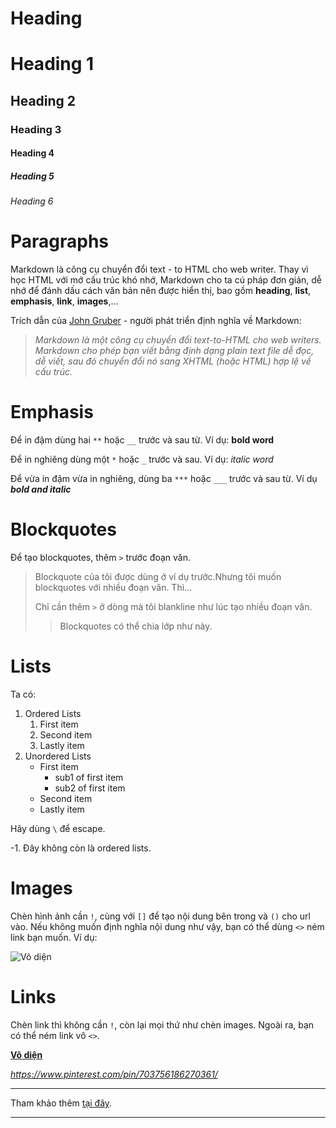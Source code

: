 # Heading

# Heading 1

## Heading 2

### Heading 3

#### Heading 4

##### Heading 5

###### Heading 6

# Paragraphs

Markdown là công cụ chuyển đổi text - to HTML cho web writer. Thay vì học HTML với mớ cấu trúc khó nhớ, Markdown cho ta cú pháp đơn giản, dễ nhớ để đánh dấu cách văn bản nên được hiển thị, bao gồm **heading**, **list**, **emphasis**, **link**, **images**,...

Trích dẫn của [John Gruber](https://en.wikipedia.org/wiki/John_Gruber) - người phát triển định nghĩa về Markdown:

> *Markdown là một công cụ chuyển đổi text-to-HTML cho web writers. Markdown cho phép bạn viết bằng định dạng plain text file dễ đọc, dễ viết, sau đó chuyển đổi nó sang XHTML (hoặc HTML) hợp lệ về cấu trúc.*

# Emphasis

Để in đậm dùng hai `**` hoặc `__` trước và sau từ. Ví dụ: **bold word**

Để in nghiêng dùng một `*` hoặc `_` trước và sau. Ví dụ: *italic word*

Để vừa in đậm vừa in nghiêng, dùng ba `***` hoặc `___` trước và sau từ. Ví dụ ***bold and italic***

# Blockquotes

Để tạo blockquotes, thêm `>` trước đoạn văn.

> Blockquote của tôi được dùng ở ví dụ trước.Nhưng tôi muốn blockquotes với nhiều đoạn văn. Thì...
>
> Chỉ cần thêm `>` ở dòng mà tôi blankline như lúc tạo nhiều đoạn văn.
>
>> Blockquotes có thể chia lớp như này.

# Lists

Ta có:

1. Ordered Lists
    1. First item
    2. Second item
    3. Lastly item
2. Unordered Lists
    - First item
        - sub1 of first item
        - sub2 of first item
    - Second item
    - Lastly item

Hãy dùng `\` để escape.

-1\. Đây không còn là ordered lists.

# Images

Chèn hình ảnh cần `!`, cùng với `[]` để tạo nội dung bên trong và `()` cho url vào. Nếu không muốn định nghĩa nội dung như vậy, bạn có thể dùng `<>` ném link bạn muốn. Ví dụ:

![Vô diện](https://vn.japo.news/contents/wp-content/uploads/2017/03/12511777_205402683137434_1961373054_n.jpg)

# Links

Chèn link thì không cần `!`, còn lại mọi thứ như chèn images. Ngoài ra, bạn có thể ném link vô `<>`.

**[Vô diện](https://www.pinterest.com/pin/703756186270361/)**

*<https://www.pinterest.com/pin/703756186270361/>*

----------------

Tham khảo thêm [tại đây](https://www.markdownguide.org/basic-syntax/).

----------------

